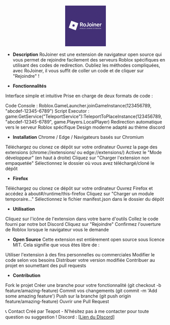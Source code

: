 <p align="center">
  <img src="icons/RoJoiner.png" alt="RoJoiner Logo" width="128" height="128">
</p>

- **Description**
RoJoiner est une extension de navigateur open source qui vous permet de rejoindre facilement des serveurs Roblox spécifiques en utilisant des codes de redirection. Oubliez les méthodes compliquées, avec RoJoiner, il vous suffit de coller un code et de cliquer sur "Rejoindre" !

- **Fonctionnalités**

Interface simple et intuitive
Prise en charge de deux formats de code :

Code Console : Roblox.GameLauncher.joinGameInstance(123456789, "abcdef-12345-6789")
Script Executor : game:GetService("TeleportService"):TeleportToPlaceInstance(123456789, "abcdef-12345-6789", game.Players.LocalPlayer)
Redirection automatique vers le serveur Roblox spécifique
Design moderne adapté au thème discord


- **Installation**
Chrome / Edge / Navigateurs basés sur Chromium

Téléchargez ou clonez ce dépôt sur votre ordinateur
Ouvrez la page des extensions (chrome://extensions/ ou edge://extensions/)
Activez le "Mode développeur" (en haut à droite)
Cliquez sur "Charger l'extension non empaquetée"
Sélectionnez le dossier où vous avez téléchargé/cloné le dépôt

- **Firefox**

Téléchargez ou clonez ce dépôt sur votre ordinateur
Ouvrez Firefox et accédez à about#/runtime/this-firefox
Cliquez sur "Charger un module temporaire..."
Sélectionnez le fichier manifest.json dans le dossier du dépôt

- **Utilisation**

Cliquez sur l'icône de l'extension dans votre barre d'outils
Collez le code fourni par notre bot Discord
Cliquez sur "Rejoindre"
Confirmez l'ouverture de Roblox lorsque le navigateur vous le demande

- **Open Source**
Cette extension est entièrement open source sous licence MIT. Cela signifie que vous êtes libre de :

Utiliser l'extension à des fins personnelles ou commerciales
Modifier le code selon vos besoins
Distribuer votre version modifiée
Contribuer au projet en soumettant des pull requests

- **Contribution**

Fork le projet
Créer une branche pour votre fonctionnalité (git checkout -b feature/amazing-feature)
Commit vos changements (git commit -m 'Add some amazing feature')
Push sur la branche (git push origin feature/amazing-feature)
Ouvrir une Pull Request

📞 Contact
Créé par Teapot - N'hésitez pas à me contacter pour toute question ou suggestion !
Discord : [[Lien du DIscord](https://discord.gg/PPauGZAy4Y)]
